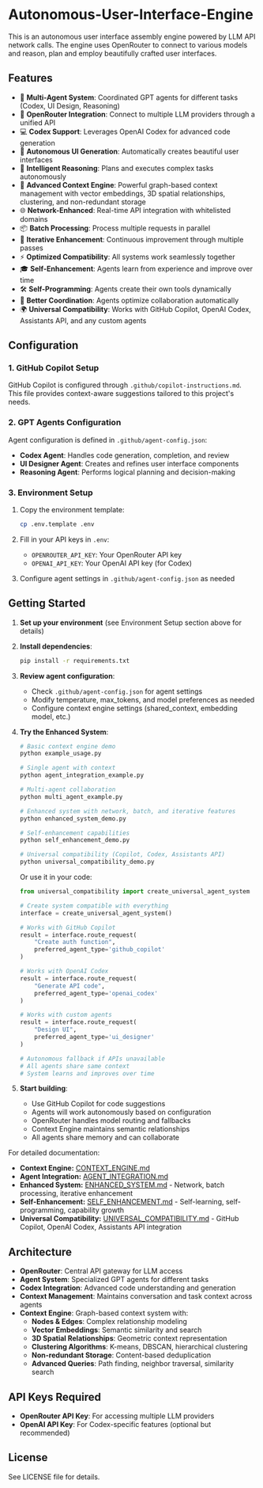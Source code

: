 # Autonomous-User-Interface-Engine

This is an autonomous user interface assembly engine powered by LLM API network calls. The engine uses OpenRouter to connect to various models and reason, plan and employ beautifully crafted user interfaces.

## Features

- 🤖 **Multi-Agent System**: Coordinated GPT agents for different tasks (Codex, UI Design, Reasoning)
- 🔌 **OpenRouter Integration**: Connect to multiple LLM providers through a unified API
- 💻 **Codex Support**: Leverages OpenAI Codex for advanced code generation
- 🎨 **Autonomous UI Generation**: Automatically creates beautiful user interfaces
- 🧠 **Intelligent Reasoning**: Plans and executes complex tasks autonomously
- 🧬 **Advanced Context Engine**: Powerful graph-based context management with vector embeddings, 3D spatial relationships, clustering, and non-redundant storage
- 🌐 **Network-Enhanced**: Real-time API integration with whitelisted domains
- 📦 **Batch Processing**: Process multiple requests in parallel
- 🔄 **Iterative Enhancement**: Continuous improvement through multiple passes
- ⚡ **Optimized Compatibility**: All systems work seamlessly together
- 🎓 **Self-Enhancement**: Agents learn from experience and improve over time
- 🛠️ **Self-Programming**: Agents create their own tools dynamically
- 🤝 **Better Coordination**: Agents optimize collaboration automatically
- 🌍 **Universal Compatibility**: Works with GitHub Copilot, OpenAI Codex, Assistants API, and any custom agents

## Configuration

### 1. GitHub Copilot Setup

GitHub Copilot is configured through `.github/copilot-instructions.md`. This file provides context-aware suggestions tailored to this project's needs.

### 2. GPT Agents Configuration

Agent configuration is defined in `.github/agent-config.json`:

- **Codex Agent**: Handles code generation, completion, and review
- **UI Designer Agent**: Creates and refines user interface components
- **Reasoning Agent**: Performs logical planning and decision-making

### 3. Environment Setup

1. Copy the environment template:
   ```bash
   cp .env.template .env
   ```

2. Fill in your API keys in `.env`:
   - `OPENROUTER_API_KEY`: Your OpenRouter API key
   - `OPENAI_API_KEY`: Your OpenAI API key (for Codex)

3. Configure agent settings in `.github/agent-config.json` as needed

## Getting Started

1. **Set up your environment** (see Environment Setup section above for details)

2. **Install dependencies**:
   ```bash
   pip install -r requirements.txt
   ```

3. **Review agent configuration**:
   - Check `.github/agent-config.json` for agent settings
   - Modify temperature, max_tokens, and model preferences as needed
   - Configure context engine settings (shared_context, embedding model, etc.)

4. **Try the Enhanced System**:
   ```bash
   # Basic context engine demo
   python example_usage.py
   
   # Single agent with context
   python agent_integration_example.py
   
   # Multi-agent collaboration
   python multi_agent_example.py
   
   # Enhanced system with network, batch, and iterative features
   python enhanced_system_demo.py
   
   # Self-enhancement capabilities
   python self_enhancement_demo.py
   
   # Universal compatibility (Copilot, Codex, Assistants API)
   python universal_compatibility_demo.py
   ```
   
   Or use it in your code:
   ```python
   from universal_compatibility import create_universal_agent_system
   
   # Create system compatible with everything
   interface = create_universal_agent_system()
   
   # Works with GitHub Copilot
   result = interface.route_request(
       "Create auth function",
       preferred_agent_type='github_copilot'
   )
   
   # Works with OpenAI Codex
   result = interface.route_request(
       "Generate API code",
       preferred_agent_type='openai_codex'
   )
   
   # Works with custom agents
   result = interface.route_request(
       "Design UI",
       preferred_agent_type='ui_designer'
   )
   
   # Autonomous fallback if APIs unavailable
   # All agents share same context
   # System learns and improves over time
   ```

5. **Start building**:
   - Use GitHub Copilot for code suggestions
   - Agents will work autonomously based on configuration
   - OpenRouter handles model routing and fallbacks
   - Context Engine maintains semantic relationships
   - All agents share memory and can collaborate

For detailed documentation:
- **Context Engine:** [CONTEXT_ENGINE.md](CONTEXT_ENGINE.md)
- **Agent Integration:** [AGENT_INTEGRATION.md](AGENT_INTEGRATION.md)
- **Enhanced System:** [ENHANCED_SYSTEM.md](ENHANCED_SYSTEM.md) - Network, batch processing, iterative enhancement
- **Self-Enhancement:** [SELF_ENHANCEMENT.md](SELF_ENHANCEMENT.md) - Self-learning, self-programming, capability growth
- **Universal Compatibility:** [UNIVERSAL_COMPATIBILITY.md](UNIVERSAL_COMPATIBILITY.md) - GitHub Copilot, OpenAI Codex, Assistants API integration

## Architecture

- **OpenRouter**: Central API gateway for LLM access
- **Agent System**: Specialized GPT agents for different tasks
- **Codex Integration**: Advanced code understanding and generation
- **Context Management**: Maintains conversation and task context across agents
- **Context Engine**: Graph-based context system with:
  - **Nodes & Edges**: Complex relationship modeling
  - **Vector Embeddings**: Semantic similarity and search
  - **3D Spatial Relationships**: Geometric context representation
  - **Clustering Algorithms**: K-means, DBSCAN, hierarchical clustering
  - **Non-redundant Storage**: Content-based deduplication
  - **Advanced Queries**: Path finding, neighbor traversal, similarity search

## API Keys Required

- **OpenRouter API Key**: For accessing multiple LLM providers
- **OpenAI API Key**: For Codex-specific features (optional but recommended)

## License

See LICENSE file for details.

